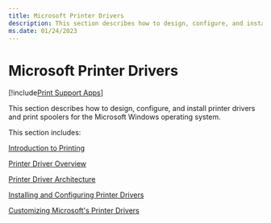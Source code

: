 ```yaml
---
title: Microsoft Printer Drivers
description: This section describes how to design, configure, and install printer drivers and print spoolers for the Microsoft Windows operating system.
ms.date: 01/24/2023
---
```


# Microsoft Printer Drivers

[!include[Print Support Apps](../includes/print-support-apps.md)]

This section describes how to design, configure, and install printer drivers and print spoolers for the Microsoft Windows operating system.

This section includes:

[Introduction to Printing](introduction-to-printing.md)

[Printer Driver Overview](printer-driver-overview.md)

[Printer Driver Architecture](printer-driver-architecture.md)

[Installing and Configuring Printer Drivers](installing-and-configuring-printer-drivers.md)

[Customizing Microsoft's Printer Drivers](customizing-microsoft-s-printer-drivers.md)
